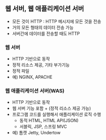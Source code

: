 ## 웹 서버, 웹 애플리케이션 서버
- 모든 것이 HTTP : HTTP 메시지에 모든 것을 전송
- 거의 모든 형태의 데이터 전송 가능
- 서버간에 데이터를 전송할 때도 HTTP

### 웹 서버
- HTTP 기반으로 동작
- 정적 리소스 제공, 기타 부가기능
- 정적 파일
- 예) NGINX, APACHE 

### 웹 애플리케이션 서버(WAS)
- HTTP 기반으로 동작
- 웹 서버 기능 포함 + (정적 리소스 제공 가능)
- 프로그램 코드를 실행해서 애플리케이션 로직 수행
  - 동적 HTML, HTML API(JSON)
  - 서블릭, JSP, 스프링 MVC
- 예) 톰캣 Jetty, Undertow